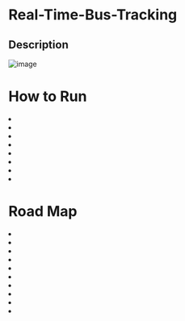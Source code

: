 # Real-Time-Bus-Tracking

## Description 
![image](https://user-images.githubusercontent.com/101611557/169935638-63f4bbf1-8e2a-4eeb-867b-cbc9f70ded96.png)

# How to Run
<li><li>
<li><li>
<li><li>
<li><li>

# Road Map 
<li><li>
<li><li>
<li><li>
<li><li>
<li><li>
